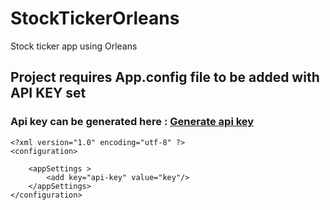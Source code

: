 # StockTickerOrleans
Stock ticker app using Orleans


## Project requires App.config file to be added with API KEY set

### Api key can be generated here : [Generate api key](https://www.alphavantage.co/support/#api-key)

```
<?xml version="1.0" encoding="utf-8" ?>
<configuration>

	<appSettings >
		<add key="api-key" value="key"/>
	</appSettings>
</configuration>
```

